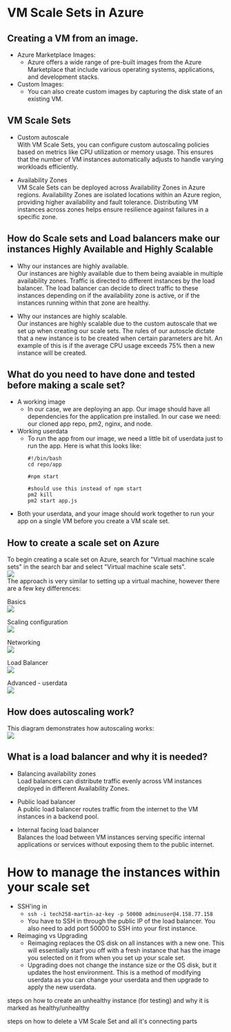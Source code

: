 # VM Scale Sets in Azure
## Creating a VM from an image.
  - Azure Marketplace Images:
    - Azure offers a wide range of pre-built images from the Azure Marketplace that include various operating systems, applications, and development stacks.
  - Custom Images:
    - You can also create custom images by capturing the disk state of an existing VM. 
  
## VM Scale Sets
  - Custom autoscale<br>
    With VM Scale Sets, you can configure custom autoscaling policies based on metrics like CPU utilization or memory usage. This ensures that the number of VM instances automatically adjusts to handle varying workloads efficiently.

  - Availability Zones<br>
    VM Scale Sets can be deployed across Availability Zones in Azure regions. Availability Zones are isolated locations within an Azure region, providing higher availability and fault tolerance. Distributing VM instances across zones helps ensure resilience against failures in a specific zone.


## How do Scale sets and Load balancers make our instances Highly Available and Highly Scalable
- Why our instances are highly available.<br>
Our instances are highly available due to them being avaiable in multiple availability zones. Traffic is directed to different instances by the load balancer. The load balancer can decide to direct traffic to these instances depending on if the availability zone is active, or if the instances running within that zone are healthy.

- Why our instances are highly scalable.<br>
Our instances are highly scalable due to the custom autoscale that we set up when creating our scale sets. The rules of our autoscle dictate that a new instance is to be created when certain parameters are hit. An example of this is if the average CPU usage exceeds 75% then a new instance will be created.



## What do you need to have done and tested before making a scale set?
- A working image
  - In our case, we are deploying an app. Our image should have all dependencies for the application pre installed. In our case we need: our cloned app repo, pm2, nginx, and node.
- Working userdata
  - To run the app from our image, we need a little bit of userdata just to run the app. Here is what this looks like:
    ```
    #!/bin/bash
    cd repo/app

    #npm start

    #should use this instead of npm start
    pm2 kill
    pm2 start app.js 
    ```
- Both your userdata, and your image should work together to run your app on a single VM before you create a VM scale set.

## How to create a scale set on Azure

To begin creating a scale set on Azure, search for "Virtual machine scale sets" in the search bar and select "Virtual machine scale sets".<br>
![](<images 2/image-27.png>)<br>
The approach is very similar to setting up a virtual machine, however there are a few key differences:

Basics<br>
![](<images 2/image-23.png>)<br>

Scaling configuration<br>
![](<images 2/image-26.png>)<br>

Networking<br>
![](<images 2/image-24.png>)<br>

Load Balancer<br>
![](<images 2/image-22.png>)<br>

Advanced - userdata<br>
![](<images 2/image-25.png>)<br>

## How does autoscaling work?

This diagram demonstrates how autoscaling works:<br>
![](<images 2/New Project (1) (1).png>)<br>

## What is a load balancer and why it is needed?
  - Balancing availability zones<br>
    Load balancers can distribute traffic evenly across VM instances deployed in different Availability Zones. 

  - Public load balancer<br>
    A public load balancer routes traffic from the internet to the VM instances in a backend pool.

  - Internal facing load balancer<br>
    Balances the load between VM instances serving specific internal applications or services without exposing them to the public internet.
# How to manage the instances within your scale set
- SSH'ing in
  - `ssh -i tech258-martin-az-key -p 50000 adminuser@4.158.77.158`
  - You have to SSH in through the public IP of the load balancer. You also need to add port 50000 to SSH into your first instance.
- Reimaging vs Upgrading
  - Reimaging replaces the OS disk on all instances with a new one. This will essentially start you off with a fresh instance that has the image you selected on it from when you set up your scale set.
  - Upgrading does not change the instance size or the OS disk, but it updates the host environment. This is a method of modifying userdata as you can change your userdata and then upgrade to apply the new userdata.



steps on how to create an unhealthy instance (for testing) and why it is marked as healthy/unhealthy 

steps on how to delete a VM Scale Set and all it's connecting parts









